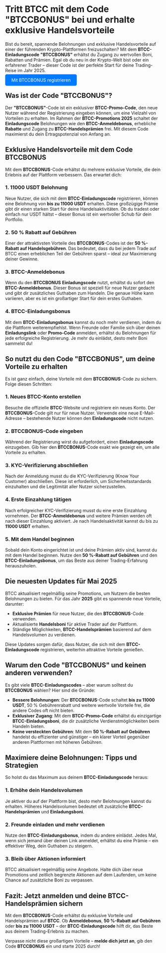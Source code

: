 <h1>Tritt BTCC mit dem Code "BTCCBONUS" bei und erhalte exklusive Handelsvorteile</h1>

<p>Bist du bereit, spannende Belohnungen und exklusive Handelsvorteile auf einer der führenden Krypto-Plattformen freizuschalten? Mit dem <strong>BTCC-Einladungscode</strong> <strong>"BTCCBONUS"</strong> erhältst du Zugang zu wertvollen Boni, Rabatten und Prämien. Egal ob du neu in der Krypto-Welt bist oder ein erfahrener Trader – dieser Code ist der perfekte Start für deine Trading-Reise im Jahr 2025.</p>

<p><a href="https://partner.btcc.com/us/c/BTCCBONUS/9303" target="_blank" style="color: white; background-color: #007bff; padding: 10px 20px; text-decoration: none; border-radius: 5px;">Mit BTCCBONUS registrieren</a></p>

<h2>Was ist der Code "BTCCBONUS"?</h2>

<p>Der <strong>"BTCCBONUS"</strong>-Code ist ein exklusiver <strong>BTCC-Promo-Code</strong>, den neue Nutzer während der Registrierung eingeben können, um eine Vielzahl von Vorteilen zu erhalten. Im Rahmen der <strong>BTCC-Promotions 2025</strong> schaltet der <strong>Einladungscode</strong> Belohnungen wie den <strong>BTCC-Anmeldebonus</strong>, erhebliche <strong>Rabatte</strong> und Zugang zu <strong>BTCC-Handelsprämien</strong> frei. Mit diesem Code maximierst du dein Ertragspotenzial von Anfang an.</p>

<h2>Exklusive Handelsvorteile mit dem Code BTCCBONUS</h2>

<p>Mit dem <strong>BTCCBONUS</strong>-Code erhältst du mehrere exklusive Vorteile, die dein Erlebnis auf der Plattform verbessern. Das erwartet dich:</p>

<h3>1. 11000 USDT Belohnung</h3>

<p>Neue Nutzer, die sich mit dem <strong>BTCC-Einladungscode</strong> registrieren, können eine Belohnung von <strong>bis zu 11000 USDT</strong> erhalten. Diese großzügige Prämie gibt dir einen starken Start für deine Handelsaktivitäten. Ob du tradest oder einfach nur USDT hältst – dieser Bonus ist ein wertvoller Schub für dein Portfolio.</p>

<h3>2. 50 % Rabatt auf Gebühren</h3>

<p>Einer der attraktivsten Vorteile des <strong>BTCCBONUS</strong>-Codes ist der <strong>50 %-Rabatt auf Handelsgebühren</strong>. Das bedeutet, dass du bei jedem Trade auf BTCC einen erheblichen Teil der Gebühren sparst – ideal zur Maximierung deiner Gewinne.</p>

<h3>3. BTCC-Anmeldebonus</h3>

<p>Wenn du den <strong>BTCCBONUS</strong> <strong>Einladungscode</strong> nutzt, erhältst du sofort den <strong>BTCC-Anmeldebonus</strong>. Dieser Bonus ist speziell für neue Nutzer gedacht und gibt dir zusätzliches Guthaben zum Handeln. Die genaue Höhe kann variieren, aber es ist ein großartiger Start für dein erstes Guthaben.</p>

<h3>4. BTCC-Einladungsbonus</h3>

<p>Mit dem <strong>BTCC-Einladungsbonus</strong> kannst du noch mehr verdienen, indem du die Plattform weiterempfiehlst. Wenn Freunde oder Familie sich über deinen <strong>Einladungslink</strong> oder <strong>Promo-Code</strong> anmelden, erhältst du Belohnungen für jede erfolgreiche Registrierung. Je mehr du einlädst, desto mehr Boni sammelst du!</p>

<h2>So nutzt du den Code "BTCCBONUS", um deine Vorteile zu erhalten</h2>

<p>Es ist ganz einfach, deine Vorteile mit dem <strong>BTCCBONUS</strong>-Code zu sichern. Folge diesen Schritten:</p>

<h3>1. Neues BTCC-Konto erstellen</h3>

<p>Besuche die offizielle <strong>BTCC</strong>-Website und registriere ein neues Konto. Der <strong>BTCCBONUS</strong>-Code gilt nur für neue Nutzer. Verwende eine neue E-Mail-Adresse – bestehende Nutzer können den <strong>Einladungscode</strong> nicht nutzen.</p>

<h3>2. BTCCBONUS-Code eingeben</h3>

<p>Während der Registrierung wirst du aufgefordert, einen <strong>Einladungscode</strong> einzugeben. Gib hier den <strong>BTCCBONUS</strong>-Code exakt wie gezeigt ein, um alle Vorteile zu erhalten.</p>

<h3>3. KYC-Verifizierung abschließen</h3>

<p>Nach der Anmeldung musst du die KYC-Verifizierung (Know Your Customer) abschließen. Diese ist erforderlich, um Sicherheitsstandards einzuhalten und die Legitimität aller Nutzer sicherzustellen.</p>

<h3>4. Erste Einzahlung tätigen</h3>

<p>Nach erfolgreicher KYC-Verifizierung musst du eine erste Einzahlung vornehmen. Der <strong>BTCC-Anmeldebonus</strong> und weitere Prämien werden oft nach dieser Einzahlung aktiviert. Je nach Handelsaktivität kannst du bis zu <strong>11000 USDT</strong> erhalten.</p>

<h3>5. Mit dem Handel beginnen</h3>

<p>Sobald dein Konto eingerichtet ist und deine Prämien aktiv sind, kannst du mit dem Handel beginnen. Nutze den <strong>50 %-Rabatt auf Gebühren</strong> und den <strong>BTCC-Einladungsbonus</strong>, um das Beste aus deiner Trading-Erfahrung herauszuholen.</p>

<h2>Die neuesten Updates für Mai 2025</h2>

<p>BTCC aktualisiert regelmäßig seine Promotions, um Nutzern die besten Belohnungen zu bieten. Für das Jahr <strong>2025</strong> gibt es spannende neue Vorteile, darunter:</p>

<ul>
    <li><strong>Exklusive Prämien</strong> für neue Nutzer, die den <strong>BTCCBONUS</strong>-Code verwenden.</li>
    <li>Aktualisierte <strong>Handelsboni</strong> für aktive Trader auf der Plattform.</li>
    <li>Ständige Möglichkeiten, <strong>BTCC-Handelsprämien</strong> basierend auf dem Handelsvolumen zu verdienen.</li>
</ul>

<p>Diese Updates sorgen dafür, dass Nutzer, die sich mit dem <strong>BTCC-Einladungscode</strong> registrieren, weiterhin attraktive Vorteile genießen.</p>

<h2>Warum den Code "BTCCBONUS" und keinen anderen verwenden?</h2>

<p>Es gibt viele <strong>BTCC-Einladungscodes</strong> – aber warum solltest du <strong>BTCCBONUS</strong> wählen? Hier sind die Gründe:</p>

<ul>
    <li><strong>Bessere Belohnungen</strong>: Der <strong>BTCCBONUS</strong>-Code schaltet <strong>bis zu 11000 USDT</strong>, 50 % Gebührenrabatt und weitere wertvolle Vorteile frei, die andere Codes oft nicht bieten.</li>
    <li><strong>Exklusiver Zugang</strong>: Mit dem <strong>BTCC-Promo-Code</strong> erhältst du einzigartige <strong>BTCC-Einladungsboni</strong>, die dir zusätzliche Verdienstmöglichkeiten beim Handeln bieten.</li>
    <li><strong>Keine versteckten Gebühren</strong>: Mit dem <strong>50 %-Rabatt auf Gebühren</strong> handelst du effizienter und günstiger – ein klarer Vorteil gegenüber anderen Plattformen mit höheren Gebühren.</li>
</ul>

<h2>Maximiere deine Belohnungen: Tipps und Strategien</h2>

<p>So holst du das Maximum aus deinem <strong>BTCC-Einladungscode</strong> heraus:</p>

<h3>1. Erhöhe dein Handelsvolumen</h3>

<p>Je aktiver du auf der Plattform bist, desto mehr Belohnungen kannst du erhalten. Höheres Handelsvolumen bedeutet oft zusätzliche <strong>BTCC-Handelsprämien</strong> und <strong>Einladungsboni</strong>.</p>

<h3>2. Freunde einladen und mehr verdienen</h3>

<p>Nutze den <strong>BTCC-Einladungsbonus</strong>, indem du andere einlädst. Jedes Mal, wenn sich jemand über deinen Link anmeldet, erhältst du eine Prämie – ein effektiver Weg, dein Guthaben zu steigern.</p>

<h3>3. Bleib über Aktionen informiert</h3>

<p>BTCC aktualisiert regelmäßig seine Angebote. Halte dich über neue Promotions und zeitlich begrenzte Aktionen auf dem Laufenden, um keine Chance auf zusätzliche Boni zu verpassen.</p>

<h2>Fazit: Jetzt anmelden und deine BTCC-Handelsprämien sichern</h2>

<p>Mit dem <strong>BTCCBONUS</strong>-Code erhältst du exklusive Vorteile und Handelsprämien auf <strong>BTCC</strong>. Ob <strong>Anmeldebonus</strong>, <strong>50 %-Rabatt auf Gebühren</strong> oder <strong>bis zu 11000 USDT</strong> – der <strong>BTCC-Einladungscode</strong> hilft dir, das Beste aus deinem Trading-Erlebnis zu machen.</p>

<p>Verpasse nicht diese großartigen Vorteile – <strong>melde dich jetzt an</strong>, gib den Code <strong>BTCCBONUS</strong> ein und starte 2025 durch!</p>
